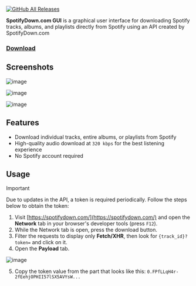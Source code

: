 [![GitHub All Releases](https://img.shields.io/github/downloads/afkarxyz/spddl-GUI/total?style=for-the-badge)](https://github.com/afkarxyz/spddl-GUI/releases)

**SpotifyDown.com GUI** is a graphical user interface for downloading Spotify tracks, albums, and playlists directly from Spotify using an API created by SpotifyDown.com

### [Download](https://github.com/afkarxyz/SpotifyDown-GUI/releases/download/SpotifyDown/SpotifyDown-GUI.exe)

## Screenshots

![image](https://github.com/user-attachments/assets/f1fb5a71-6e81-48de-9c1c-718fb936a023)

![image](https://github.com/user-attachments/assets/ac85475b-746a-4eae-93fc-ec3b5606191e)

![image](https://github.com/user-attachments/assets/7ddf6be4-b24a-45cc-ae74-ee6a5d5adbd4)

## Features

- Download individual tracks, entire albums, or playlists from Spotify
- High-quality audio download at `320 kbps` for the best listening experience
- No Spotify account required

## Usage

> [!IMPORTANT]  
> Due to updates in the API, a token is required periodically. Follow the steps below to obtain the token:  
> 1. Visit [https://spotifydown.com/](https://spotifydown.com/) and open the **Network** tab in your browser's developer tools (press `F12`).  
> 2. While the Network tab is open, press the download button.  
> 3. Filter the requests to display only **Fetch/XHR**, then look for `{track_id}?token=` and click on it.  
> 4. Open the **Payload** tab.  
>    
> ![image](https://github.com/user-attachments/assets/00448018-482f-4b19-b143-7b4ee8d9bca9)
> 
> 5. Copy the token value from the part that looks like this: `0.FPfLLqH4r-2fEehjOPHII57lSX5AVYsW...`
